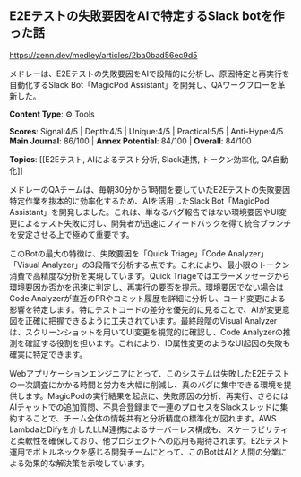 ## E2Eテストの失敗要因をAIで特定するSlack botを作った話

https://zenn.dev/medley/articles/2ba0bad56ec9d5

メドレーは、E2Eテストの失敗要因をAIで段階的に分析し、原因特定と再実行を自動化するSlack Bot「MagicPod Assistant」を開発し、QAワークフローを革新した。

**Content Type**: ⚙️ Tools

**Scores**: Signal:4/5 | Depth:4/5 | Unique:4/5 | Practical:5/5 | Anti-Hype:4/5
**Main Journal**: 86/100 | **Annex Potential**: 84/100 | **Overall**: 84/100

**Topics**: [[E2Eテスト, AIによるテスト分析, Slack連携, トークン効率化, QA自動化]]

メドレーのQAチームは、毎朝30分から1時間を要していたE2Eテストの失敗要因特定作業を抜本的に効率化するため、AIを活用したSlack Bot「MagicPod Assistant」を開発しました。これは、単なるバグ報告ではない環境要因やUI変更によるテスト失敗に対し、開発者が迅速にフィードバックを得て統合ブランチを安定させる上で極めて重要です。

このBotの最大の特徴は、失敗要因を「Quick Triage」「Code Analyzer」「Visual Analyzer」の3段階で分析する点です。これにより、最小限のトークン消費で高精度な分析を実現しています。Quick Triageではエラーメッセージから環境要因か否かを迅速に判定し、再実行の要否を提示。環境要因でない場合はCode Analyzerが直近のPRやコミット履歴を詳細に分析し、コード変更による影響を特定します。特にテストコードの差分を優先的に見ることで、AIが変更意図を正確に把握できるように工夫されています。最終段階のVisual Analyzerは、スクリーンショットを用いてUI変更を視覚的に確認し、Code Analyzerの推測を確証する役割を担います。これにより、ID属性変更のようなUI起因の失敗も確実に特定できます。

Webアプリケーションエンジニアにとって、このシステムは失敗したE2Eテストの一次調査にかかる時間と労力を大幅に削減し、真のバグに集中できる環境を提供します。MagicPodの実行結果を起点に、失敗原因の分析、再実行、さらにはAIチャットでの追加質問、不具合登録まで一連のプロセスをSlackスレッドに集約することで、チーム全体の情報共有と分析精度の標準化が図れます。AWS LambdaとDifyを介したLLM連携によるサーバーレス構成も、スケーラビリティと柔軟性を確保しており、他プロジェクトへの応用も期待されます。E2Eテスト運用でボトルネックを感じる開発チームにとって、このBotはAIと人間の分業による効果的な解決策を示唆しています。